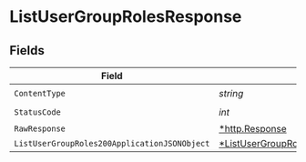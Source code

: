 # ListUserGroupRolesResponse


## Fields

| Field                                                                                                    | Type                                                                                                     | Required                                                                                                 | Description                                                                                              |
| -------------------------------------------------------------------------------------------------------- | -------------------------------------------------------------------------------------------------------- | -------------------------------------------------------------------------------------------------------- | -------------------------------------------------------------------------------------------------------- |
| `ContentType`                                                                                            | *string*                                                                                                 | :heavy_check_mark:                                                                                       | N/A                                                                                                      |
| `StatusCode`                                                                                             | *int*                                                                                                    | :heavy_check_mark:                                                                                       | N/A                                                                                                      |
| `RawResponse`                                                                                            | [*http.Response](https://pkg.go.dev/net/http#Response)                                                   | :heavy_minus_sign:                                                                                       | N/A                                                                                                      |
| `ListUserGroupRoles200ApplicationJSONObject`                                                             | [*ListUserGroupRoles200ApplicationJSON](../../models/operations/listusergrouproles200applicationjson.md) | :heavy_minus_sign:                                                                                       | OK                                                                                                       |
